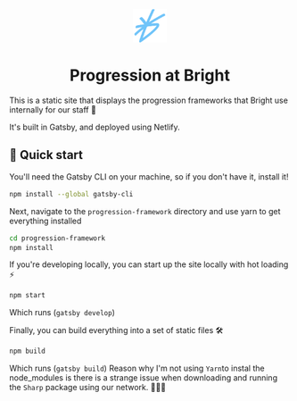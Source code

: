 <p align="center">
  <a href="https://www.brighthr.com">
    <img alt="Bright favicon" src="./images/favicon.png" width="60" />
  </a>
</p>
<h1 align="center">
    Progression at Bright
</h1>

This is a static site that displays the progression frameworks that Bright use internally for our staff 🙌

It's built in Gatsby, and deployed using Netlify.

## 🚀 Quick start

You'll need the Gatsby CLI on your machine, so if you don't have it, install it!
``` sh
npm install --global gatsby-cli
```

Next, navigate to the `progression-framework` directory and use yarn to get everything installed

``` sh
cd progression-framework
npm install
```

If you're developing locally, you can start up the site locally with hot loading ⚡
``` sh
npm start
```
Which runs (`gatsby develop`)

Finally, you can build everything into a set of static files 🛠️
``` sh
npm build
```
Which runs (`gatsby build`)
Reason why I'm not using ` Yarn `to instal the node_modules is there is a strange issue when downloading and running the `Sharp` package using our network. 🤷🏽‍♂️ 